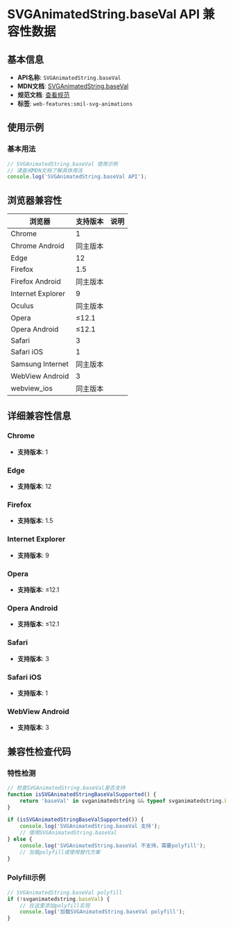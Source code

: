 # SVGAnimatedString.baseVal API 兼容性数据

## 基本信息

- **API名称**: `SVGAnimatedString.baseVal`
- **MDN文档**: [SVGAnimatedString.baseVal](https://developer.mozilla.org/docs/Web/API/SVGAnimatedString/baseVal)
- **规范文档**: [查看规范](https://svgwg.org/svg2-draft/types.html#__svg__SVGAnimatedString__baseVal)
- **标签**: `web-features:smil-svg-animations`

## 使用示例

### 基本用法

```javascript
// SVGAnimatedString.baseVal 使用示例
// 请查阅MDN文档了解具体用法
console.log('SVGAnimatedString.baseVal API');
```

## 浏览器兼容性

| 浏览器 | 支持版本 | 说明 |
|--------|----------|------|
| Chrome | 1 |  |
| Chrome Android | 同主版本 |  |
| Edge | 12 |  |
| Firefox | 1.5 |  |
| Firefox Android | 同主版本 |  |
| Internet Explorer | 9 |  |
| Oculus | 同主版本 |  |
| Opera | ≤12.1 |  |
| Opera Android | ≤12.1 |  |
| Safari | 3 |  |
| Safari iOS | 1 |  |
| Samsung Internet | 同主版本 |  |
| WebView Android | 3 |  |
| webview_ios | 同主版本 |  |

## 详细兼容性信息

### Chrome

- **支持版本**: 1

### Edge

- **支持版本**: 12

### Firefox

- **支持版本**: 1.5

### Internet Explorer

- **支持版本**: 9

### Opera

- **支持版本**: ≤12.1

### Opera Android

- **支持版本**: ≤12.1

### Safari

- **支持版本**: 3

### Safari iOS

- **支持版本**: 1

### WebView Android

- **支持版本**: 3

## 兼容性检查代码

### 特性检测

```javascript
// 检查SVGAnimatedString.baseVal是否支持
function isSVGAnimatedStringBaseValSupported() {
    return 'baseVal' in svganimatedstring && typeof svganimatedstring.baseVal === 'function';
}

if (isSVGAnimatedStringBaseValSupported()) {
    console.log('SVGAnimatedString.baseVal 支持');
    // 使用SVGAnimatedString.baseVal
} else {
    console.log('SVGAnimatedString.baseVal 不支持，需要polyfill');
    // 加载polyfill或使用替代方案
}
```

### Polyfill示例

```javascript
// SVGAnimatedString.baseVal polyfill
if (!svganimatedstring.baseVal) {
    // 在这里添加polyfill实现
    console.log('加载SVGAnimatedString.baseVal polyfill');
}
```

